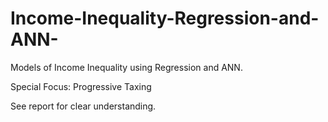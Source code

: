 # Income-Inequality-Regression-and-ANN-
Models of Income Inequality using Regression and ANN.

Special Focus: Progressive Taxing

See report for clear understanding.
